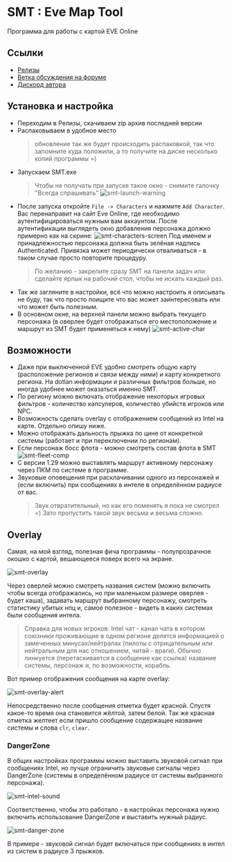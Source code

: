 # SMT : Eve Map Tool

Программа для работы с картой EVE Online

## Ссылки

- [Релизы](https://github.com/Slazanger/SMT/releases)
- [Ветка обсуждения на форуме](https://forums.eveonline.com/t/smt-eve-map-tool/3845)
- [Дискорд автора](https://discord.gg/QSuJjNn)

## Установка и настройка

- Переходим в Релизы, скачиваем zip архив последней версии
- Распаковываем в удобное место
  > обновление так же будет происходить распаковкой, так что запомните куда положили, а то получите на диске несколько копий программы =)
- Запускаем SMT.exe
    > Чтобы не получать при запуске такое окно - снимите галочку "Всегда спрашивать"
    > ![smt-launch-warning](Images/smt-launch-warning.png)
- После запуска откройте `File -> Characters` и нажмите `Add Character`.
  Вас перенаправит на сайт Eve Online, где необходимо аутентифицироваться
  нужным вам аккаунтом.
  После аутентификации выглядеть окно добавления персонажа должно примерно как на скрине:
  ![smt-characters-screen](Images/smt-characters-screen.png)
  Под именем и принадлежностью персонажа должна быть зелёная надпись Authenticated. Привязка может периодически отваливаться - в таком случае просто повторите процедуру.
    > По желанию - закрепите сразу SMT на панели задач
    > или сделайте ярлык на рабочий стол, чтобы не искать каждый раз.
- Так же загляните в настройки, всё что можно настроить я описывать не буду, так что просто поищите что вас может заинтересовать или что может быть полезным.
- В основном окне, на верхней панели можно выбрать текущего персонажа 
  (в оверлее будет отображаться его местоположение и маршрут из SMT будет применяться к нему)
  ![smt-active-char](smt-active-character.png)

## Возможности

- Даже при выключенной EVE удобно смотреть общую карту (расположение регионов и связи между ними) и карту конкретного региона. На dotlan информации и различных фильтров больше, но иногда удобнее может оказаться именно SMT.
- По региону можно включать отображение некоторых игровых фильтров - количество капсулеров, количество убийств игроков или NPC.
- Возможность сделать overlay с отображением сообщений из Intel на карте. Отдельно опишу ниже.
- Можно отображать дальность прыжка по цине от конкретной системы (работает и при переключении по регионам).
- Если персонаж босс флота - можно смотреть состав флота в SMT
![smt-fleet-comp](Images/smt-fleet-comp.png)
- С версии 1.29 можно выставлять маршрут активному персонажу через ПКМ по системе в программе.
- Звуковые оповещения при расклачивании одного из персонажей и (если включить) при сообщениях в интеле в определённом радиусе от вас.
    > Звук отвратительный, но как его поменять я пока не смотрел =)
    > Зато пропустить такой звук весьма и весьма сложно.

## Overlay

Самая, на мой взгляд, полезная фича программы - полупрозрачное окошко с картой, вешающееся поверх всего на экране. 

![smt-overlay](Images/smt-overlay.png)

Через оверлей можно смотреть названия систем (можно включить чтобы всегда отображались, но при маленьком размере оверлея - будет каша), задавать маршрут выбранному персонажу, смотреть статистику убитых нпц и, самое полезное - видеть в каких системах были сообщения интела.

> Справка для новых игроков:
> Intel чат - канал чата в котором союзники проживающие в одном регионе
> делятся информацией о замеченных минусах/нейтралах (пилоты с отрицательным или нейтральным для нас отношением, читай - враги).
> Обычно линкуется (перетаскивается в сообщение как ссылка) название системы, персонаж и, по возможности, корабль.

Вот пример отображения сообщения на карте overlay:

![smt-overlay-alert](Images/smt-overlay-alert.png)

Непосредственно после сообщения отметка будет красной.
Спустя какое-то время она становится жёлтой, затем белой.
Так же красная отметка желтеет если пришло сообщение содержащее название системы и слова `clr`, `clear`.

### DangerZone

В общих настройках программы можно выставить звуковой сигнал при сообщениях Intel, но лучше ограничить звуковые сигналы через DangerZone (системы в определённом радиусе от системы выбранного персонажа). 

![smt-intel-sound](Images/smt-intel-sound.png)

Соответственно, чтобы это работало - в настройках персонажа нужно включить использование DangerZone и выставить нужный радиус.

![smt-danger-zone](Images/smt-danger-zone.png)

В примере - звуковой сигнал будет включаться при сообщениях в интел из систем в радиусе 3 прыжков.
